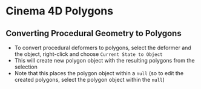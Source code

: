 # Cinema 4D Polygons

## Converting Procedural Geometry to Polygons

- To convert procedural deformers to polygons, select the deformer and the object, right-click and choose `Current State to Object`
- This will create new polygon object with the resulting polygons from the selection
- Note that this places the polygon object within a `null` (so to edit the created polygons, select the polygon object within the `null`)
